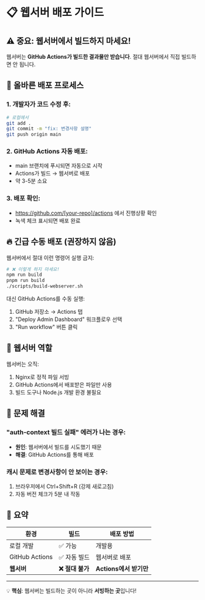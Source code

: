 # 📋 웹서버 배포 가이드

## ⚠️ 중요: 웹서버에서 빌드하지 마세요!

웹서버는 **GitHub Actions가 빌드한 결과물만 받습니다**. 절대 웹서버에서 직접 빌드하면 안 됩니다.

## 🚀 올바른 배포 프로세스

### 1. 개발자가 코드 수정 후:
```bash
# 로컬에서
git add .
git commit -m "fix: 변경사항 설명"
git push origin main
```

### 2. GitHub Actions 자동 배포:
- main 브랜치에 푸시되면 자동으로 시작
- Actions가 빌드 → 웹서버로 배포
- 약 3-5분 소요

### 3. 배포 확인:
- https://github.com/[your-repo]/actions 에서 진행상황 확인
- 녹색 체크 표시되면 배포 완료

## 🔥 긴급 수동 배포 (권장하지 않음)

웹서버에서 절대 이런 명령어 실행 금지:
```bash
# ❌ 이렇게 하지 마세요!
npm run build
pnpm run build
./scripts/build-webserver.sh
```

대신 GitHub Actions를 수동 실행:
1. GitHub 저장소 → Actions 탭
2. "Deploy Admin Dashboard" 워크플로우 선택
3. "Run workflow" 버튼 클릭

## 📝 웹서버 역할

웹서버는 오직:
1. Nginx로 정적 파일 서빙
2. GitHub Actions에서 배포받은 파일만 사용
3. 빌드 도구나 Node.js 개발 환경 불필요

## 🎯 문제 해결

### "auth-context 빌드 실패" 에러가 나는 경우:
- **원인**: 웹서버에서 빌드를 시도했기 때문
- **해결**: GitHub Actions를 통해 배포

### 캐시 문제로 변경사항이 안 보이는 경우:
1. 브라우저에서 Ctrl+Shift+R (강제 새로고침)
2. 자동 버전 체크가 5분 내 작동

## 📌 요약

| 환경 | 빌드 | 배포 방법 |
|------|------|----------|
| 로컬 개발 | ✅ 가능 | 개발용 |
| GitHub Actions | ✅ 자동 빌드 | 웹서버로 배포 |
| **웹서버** | **❌ 절대 불가** | **Actions에서 받기만** |

---

💡 **핵심**: 웹서버는 빌드하는 곳이 아니라 **서빙하는 곳**입니다!